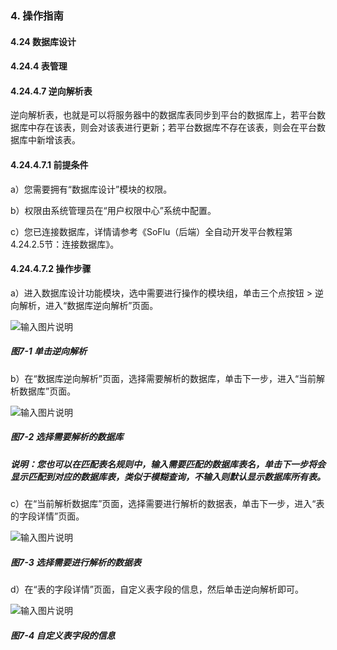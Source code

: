 ### 4. 操作指南

#### 4.24 数据库设计

#### 4.24.4 表管理

#### 4.24.4.7 逆向解析表

逆向解析表，也就是可以将服务器中的数据库表同步到平台的数据库上，若平台数据库中存在该表，则会对该表进行更新；若平台数据库不存在该表，则会在平台数据库中新增该表。

#### 4.24.4.7.1 前提条件

a）您需要拥有“数据库设计”模块的权限。

b）权限由系统管理员在“用户权限中心”系统中配置。

c）您已连接数据库，详情请参考《SoFlu（后端）全自动开发平台教程第4.24.2.5节：连接数据库》。

#### 4.24.4.7.2 操作步骤

a）进入数据库设计功能模块，选中需要进行操作的模块组，单击三个点按钮 > 逆向解析，进入“数据库逆向解析”页面。

![输入图片说明](../../../../../images/SoFlu%EF%BC%88%E5%90%8E%E7%AB%AF%EF%BC%89%E5%BC%80%E5%8F%91%E5%B9%B3%E5%8F%B0/1.%20%E6%9C%80%E6%96%B0%E7%89%88%E6%9C%AC%20-%20%E6%9B%B4%E6%96%B0%E6%97%A5%E6%9C%9F%20-%202022.10.08/4.%20%E6%93%8D%E4%BD%9C%E6%8C%87%E5%8D%97/24.%20%E6%95%B0%E6%8D%AE%E5%BA%93%E8%AE%BE%E8%AE%A1/4.%20%E8%A1%A8%E7%AE%A1%E7%90%86/7-1.png)

##### 图7-1 单击逆向解析

b）在“数据库逆向解析”页面，选择需要解析的数据库，单击下一步，进入“当前解析数据库”页面。

![输入图片说明](../../../../../images/SoFlu%EF%BC%88%E5%90%8E%E7%AB%AF%EF%BC%89%E5%BC%80%E5%8F%91%E5%B9%B3%E5%8F%B0/1.%20%E6%9C%80%E6%96%B0%E7%89%88%E6%9C%AC%20-%20%E6%9B%B4%E6%96%B0%E6%97%A5%E6%9C%9F%20-%202022.10.08/4.%20%E6%93%8D%E4%BD%9C%E6%8C%87%E5%8D%97/24.%20%E6%95%B0%E6%8D%AE%E5%BA%93%E8%AE%BE%E8%AE%A1/4.%20%E8%A1%A8%E7%AE%A1%E7%90%86/7-2.png)

##### 图7-2 选择需要解析的数据库

##### 说明：您也可以在匹配表名规则中，输入需要匹配的数据库表名，单击下一步将会显示匹配到对应的数据库表，类似于模糊查询，不输入则默认显示数据库所有表。

c）在“当前解析数据库”页面，选择需要进行解析的数据表，单击下一步，进入“表的字段详情”页面。

![输入图片说明](../../../../../images/SoFlu%EF%BC%88%E5%90%8E%E7%AB%AF%EF%BC%89%E5%BC%80%E5%8F%91%E5%B9%B3%E5%8F%B0/1.%20%E6%9C%80%E6%96%B0%E7%89%88%E6%9C%AC%20-%20%E6%9B%B4%E6%96%B0%E6%97%A5%E6%9C%9F%20-%202022.10.08/4.%20%E6%93%8D%E4%BD%9C%E6%8C%87%E5%8D%97/24.%20%E6%95%B0%E6%8D%AE%E5%BA%93%E8%AE%BE%E8%AE%A1/4.%20%E8%A1%A8%E7%AE%A1%E7%90%86/7-3.png)

##### 图7-3 选择需要进行解析的数据表

d）在“表的字段详情”页面，自定义表字段的信息，然后单击逆向解析即可。

![输入图片说明](../../../../../images/SoFlu%EF%BC%88%E5%90%8E%E7%AB%AF%EF%BC%89%E5%BC%80%E5%8F%91%E5%B9%B3%E5%8F%B0/1.%20%E6%9C%80%E6%96%B0%E7%89%88%E6%9C%AC%20-%20%E6%9B%B4%E6%96%B0%E6%97%A5%E6%9C%9F%20-%202022.10.08/4.%20%E6%93%8D%E4%BD%9C%E6%8C%87%E5%8D%97/24.%20%E6%95%B0%E6%8D%AE%E5%BA%93%E8%AE%BE%E8%AE%A1/4.%20%E8%A1%A8%E7%AE%A1%E7%90%86/7-4.png)

##### 图7-4 自定义表字段的信息
